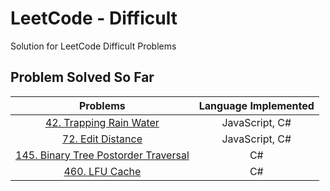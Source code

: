 # LeetCode - Difficult

Solution for LeetCode Difficult Problems

## Problem Solved So Far

|                                                 Problems                                                  | Language Implemented |
| :-------------------------------------------------------------------------------------------------------: | :------------------: |
|             [42. Trapping Rain Water](https://leetcode-cn.com/problems/trapping-rain-water/)              |    JavaScript, C#    |
|                   [72. Edit Distance](https://leetcode-cn.com/problems/edit-distance/)                    |    JavaScript, C#    |
| [145. Binary Tree Postorder Traversal](https://leetcode-cn.com/problems/binary-tree-postorder-traversal/) |          C#          |
|                 [460. LFU Cache](https://leetcode-cn.com/problems/lfu-cache/submissions/)                 |          C#          |
